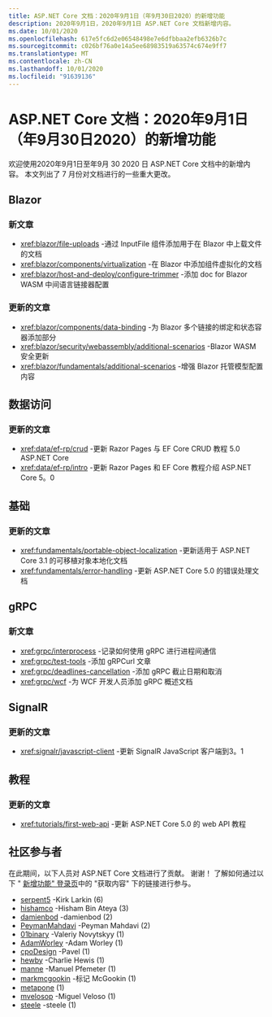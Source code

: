 ```yaml
---
title: ASP.NET Core 文档：2020年9月1日（年9月30日2020）的新增功能
description: 2020年9月1日，2020年9月1日 ASP.NET Core 文档新增内容。
ms.date: 10/01/2020
ms.openlocfilehash: 617e5fc6d2e06548498e7e6dfbbaa2efb6326b7c
ms.sourcegitcommit: c026bf76a0e14a5ee68983519a63574c674e9ff7
ms.translationtype: MT
ms.contentlocale: zh-CN
ms.lasthandoff: 10/01/2020
ms.locfileid: "91639136"
---
```

# <a name="aspnet-core-docs-whats-new-for-september-1-2020---september-30-2020"></a>ASP.NET Core 文档：2020年9月1日（年9月30日2020）的新增功能

欢迎使用2020年9月1日至年9月 30 2020 日 ASP.NET Core 文档中的新增内容。 本文列出了 7 月份对文档进行的一些重大更改。

## <a name="blazor"></a>Blazor

### <a name="new-articles"></a>新文章

- <xref:blazor/file-uploads> -通过 InputFile 组件添加用于在 Blazor 中上载文件的文档
- <xref:blazor/components/virtualization> -在 Blazor 中添加组件虚拟化的文档
- <xref:blazor/host-and-deploy/configure-trimmer> -添加 doc for Blazor WASM 中间语言链接器配置

### <a name="updated-articles"></a>更新的文章

- <xref:blazor/components/data-binding> -为 Blazor 多个链接的绑定和状态容器添加部分
- <xref:blazor/security/webassembly/additional-scenarios> -Blazor WASM 安全更新
- <xref:blazor/fundamentals/additional-scenarios> -增强 Blazor 托管模型配置内容

## <a name="data-access"></a>数据访问

### <a name="updated-articles"></a>更新的文章

- <xref:data/ef-rp/crud> -更新 Razor Pages 与 EF Core CRUD 教程 5.0 ASP.NET Core
- <xref:data/ef-rp/intro> -更新 Razor Pages 和 EF Core 教程介绍 ASP.NET Core 5。0

## <a name="fundamentals"></a>基础

### <a name="updated-articles"></a>更新的文章

- <xref:fundamentals/portable-object-localization> -更新适用于 ASP.NET Core 3.1 的可移植对象本地化文档
- <xref:fundamentals/error-handling> -更新 ASP.NET Core 5.0 的错误处理文档

## <a name="grpc"></a>gRPC

### <a name="new-articles"></a>新文章

- <xref:grpc/interprocess> -记录如何使用 gRPC 进行进程间通信
- <xref:grpc/test-tools> -添加 gRPCurl 文章
- <xref:grpc/deadlines-cancellation> -添加 gRPC 截止日期和取消
- <xref:grpc/wcf> -为 WCF 开发人员添加 gRPC 概述文档

## <a name="signalr"></a>SignalR

### <a name="updated-articles"></a>更新的文章

- <xref:signalr/javascript-client> -更新 SignalR JavaScript 客户端到3。1

## <a name="tutorials"></a>教程

### <a name="updated-articles"></a>更新的文章

- <xref:tutorials/first-web-api> -更新 ASP.NET Core 5.0 的 web API 教程

## <a name="community-contributors"></a>社区参与者

在此期间，以下人员对 ASP.NET Core 文档进行了贡献。 谢谢！ 了解如何通过以下 " [新增功能" 登录页](index.yml)中的 "获取内容" 下的链接进行参与。

- [serpent5](https://github.com/serpent5) -Kirk Larkin (6) 
- [hishamco](https://github.com/hishamco) -Hisham Bin Ateya (3) 
- [damienbod](https://github.com/damienbod) -damienbod (2) 
- [PeymanMahdavi](https://github.com/PeymanMahdavi) -Peyman Mahdavi (2) 
- [01binary](https://github.com/01binary) -Valeriy Novytskyy (1) 
- [AdamWorley](https://github.com/AdamWorley) -Adam Worley (1) 
- [cpoDesign](https://github.com/cpoDesign) -Pavel (1) 
- [hewby](https://github.com/hewby) -Charlie Hewis (1) 
- [manne](https://github.com/manne) -Manuel Pfemeter (1) 
- [markmcgookin](https://github.com/markmcgookin) -标记 McGookin (1) 
- [metapone](https://github.com/metapone) (1) 
- [mvelosop](https://github.com/mvelosop) -Miguel Veloso (1) 
- [steele](https://github.com/patrick-steele) -steele (1) 

